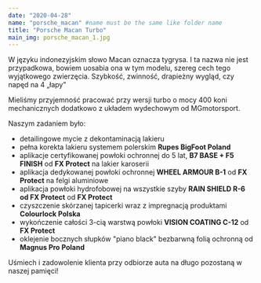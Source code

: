 ```yaml
---
date: "2020-04-28"
name: "porsche_macan" #name must be the same like folder name
title: "Porsche Macan Turbo"
main_img: porsche_macan_1.jpg
---
```


<p>W języku indonezyjskim słowo Macan oznacza tygrysa. I ta nazwa nie jest przypadkowa, bowiem uosabia ona w tym modelu, szereg cech tego wyjątkowego zwierzęcia. Szybkość, zwinność, drapieżny wygląd, czy napęd na 4 „łapy” </p>
<p>Mieliśmy przyjemność pracować przy wersji turbo o mocy 400 koni mechanicznych dodatkowo z układem wydechowym od MGmotorsport.</p>
<p>Naszym zadaniem było:</p>
<ul>
<li>detailingowe mycie z dekontaminacją lakieru</li>
<li>pełna korekta lakieru systemem polerskim <strong>Rupes BigFoot Poland</strong></li>
<li>aplikacje certyfikowanej powłoki ochronnej do 5 lat, <strong>B7 BASE + F5 FINISH</strong> od <strong>FX Protect</strong> na lakier karoserii</li>
<li>aplikacja dedykowanej powłoki ochronnej <strong>WHEEL ARMOUR B-1</strong> od <strong>FX Protect</strong> na felgi aluminiowe</li>
<li>aplikacja powłoki hydrofobowej na wszystkie szyby <strong>RAIN SHIELD R-6 od FX Protect</strong> od <strong>FX Protect</strong></li>
<li>czyszczenie skórzanej tapicerki wraz z impregnacją produktami <strong>Colourlock Polska</strong></li>
<li>wykończenie całości 3-cią warstwą powłoki <strong>VISION COATING C-12</strong> od <strong>FX Protect</strong></li>
<li>oklejenie bocznych słupków "piano black" bezbarwną folią ochronną od <strong>Magnus Pro Poland</strong></li>
</ul>
<p>Uśmiech i zadowolenie klienta przy odbiorze auta na długo pozostaną w naszej pamięci!</p>